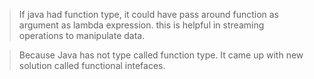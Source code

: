 
> If java had function type, it could have pass around function as argument as lambda expression. this is helpful in streaming operations to manipulate data.

> Because Java has not type called function type. It came up with new solution called functional intefaces.
